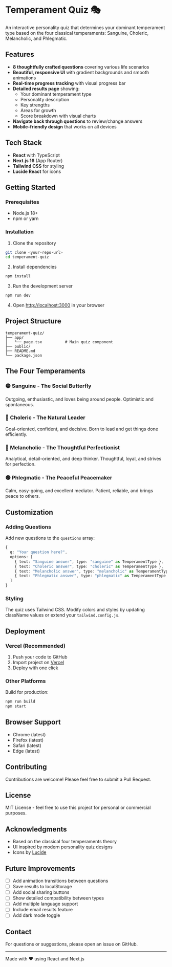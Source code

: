 # Temperament Quiz 🎭

An interactive personality quiz that determines your dominant temperament type based on the four classical temperaments: Sanguine, Choleric, Melancholic, and Phlegmatic.

## Features

- **8 thoughtfully crafted questions** covering various life scenarios
- **Beautiful, responsive UI** with gradient backgrounds and smooth animations
- **Real-time progress tracking** with visual progress bar
- **Detailed results page** showing:
  - Your dominant temperament type
  - Personality description
  - Key strengths
  - Areas for growth
  - Score breakdown with visual charts
- **Navigate back through questions** to review/change answers
- **Mobile-friendly design** that works on all devices

## Tech Stack

- **React** with TypeScript
- **Next.js 16** (App Router)
- **Tailwind CSS** for styling
- **Lucide React** for icons

## Getting Started

### Prerequisites

- Node.js 18+ 
- npm or yarn

### Installation

1. Clone the repository
```bash
git clone <your-repo-url>
cd temperament-quiz
```

2. Install dependencies
```bash
npm install
```

3. Run the development server
```bash
npm run dev
```

4. Open [http://localhost:3000](http://localhost:3000) in your browser

## Project Structure

```
temperament-quiz/
├── app/
│   └── page.tsx          # Main quiz component
├── public/
├── README.md
└── package.json
```

## The Four Temperaments

### 🟡 Sanguine - The Social Butterfly
Outgoing, enthusiastic, and loves being around people. Optimistic and spontaneous.

### 🔴 Choleric - The Natural Leader
Goal-oriented, confident, and decisive. Born to lead and get things done efficiently.

### 🔵 Melancholic - The Thoughtful Perfectionist
Analytical, detail-oriented, and deep thinker. Thoughtful, loyal, and strives for perfection.

### 🟢 Phlegmatic - The Peaceful Peacemaker
Calm, easy-going, and excellent mediator. Patient, reliable, and brings peace to others.

## Customization

### Adding Questions

Add new questions to the `questions` array:

```typescript
{
  q: "Your question here?",
  options: [
    { text: "Sanguine answer", type: "sanguine" as TemperamentType },
    { text: "Choleric answer", type: "choleric" as TemperamentType },
    { text: "Melancholic answer", type: "melancholic" as TemperamentType },
    { text: "Phlegmatic answer", type: "phlegmatic" as TemperamentType }
  ]
}
```

### Styling

The quiz uses Tailwind CSS. Modify colors and styles by updating className values or extend your `tailwind.config.js`.

## Deployment

### Vercel (Recommended)

1. Push your code to GitHub
2. Import project on [Vercel](https://vercel.com)
3. Deploy with one click

### Other Platforms

Build for production:
```bash
npm run build
npm start
```

## Browser Support

- Chrome (latest)
- Firefox (latest)
- Safari (latest)
- Edge (latest)

## Contributing

Contributions are welcome! Please feel free to submit a Pull Request.

## License

MIT License - feel free to use this project for personal or commercial purposes.

## Acknowledgments

- Based on the classical four temperaments theory
- UI inspired by modern personality quiz designs
- Icons by [Lucide](https://lucide.dev)

## Future Improvements

- [ ] Add animation transitions between questions
- [ ] Save results to localStorage
- [ ] Add social sharing buttons
- [ ] Show detailed compatibility between types
- [ ] Add multiple language support
- [ ] Include email results feature
- [ ] Add dark mode toggle

## Contact

For questions or suggestions, please open an issue on GitHub.

---

Made with ❤️ using React and Next.js